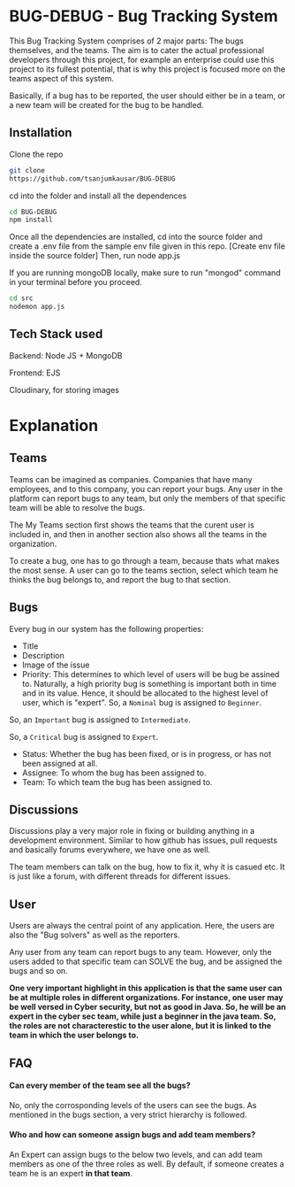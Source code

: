 
# BUG-DEBUG - Bug Tracking System

This Bug Tracking System comprises of 2 major parts: The bugs themselves, and the teams. The aim is to cater the actual professional developers through this project, for example an enterprise could use this project to its fullest potential, that is why this project is focused more on the teams aspect of this system.

Basically, if a bug has to be reported, the user should either be in a team, or a new team will be created for the bug to be handled.

## Installation

Clone the repo

```bash
git clone 
https://github.com/tsanjumkausar/BUG-DEBUG
```
cd into the folder and install all the dependences

```bash
cd BUG-DEBUG
npm install
```

Once all the dependencies are installed, cd into the source folder and create a .env file from the sample env file given in this repo. [Create env file inside the source folder] Then, run node app.js

If you are running mongoDB locally, make sure to run "mongod" command in your terminal before you proceed.


```bash
cd src 
nodemon app.js
```

## Tech Stack used

Backend: Node JS + MongoDB

Frontend: EJS

Cloudinary, for storing images



# Explanation

## Teams

Teams can be imagined as companies. Companies that have many employees, and to this company, you can report your bugs. Any user in the platform can report bugs to any team, but only the members of that specific team will be able to resolve the bugs.

The My Teams section first shows the teams that the curent user is included in, and then in another section also shows all the teams in the organization.

To create a bug, one has to go through a team, because thats what makes the most sense. A user can go to the teams section, select which team he thinks the bug belongs to, and report the bug to that section.

## Bugs

Every bug in our system has the following properties:
 * Title
 * Description
 * Image of the issue
 * Priority: This determines to which level of users will be bug be assined to. Naturally, a high priority bug is something is important both in time and in its value. Hence, it should be allocated to the highest level of user, which is "expert". 
 So, a `Nominal` bug is assigned to `Beginner`. 

 So, an `Important` bug is assigned to `Intermediate`. 

 So, a `Critical` bug is assigned to `Expert`. 

  * Status: Whether the bug has been fixed, or is in progress, or has not been assigned at all.
  * Assignee: To whom the bug has been assigned to.
  * Team: To which team the bug has been assigned to.

## Discussions

Discussions play a very major role in fixing or building anything in a development environment. Similar to how github has issues, pull requests and basically forums everywhere, we have one as well.

The team members can talk on the bug, how to fix it, why it is casued etc. It is just like a forum, with different threads for different issues.

## User

Users are always the central point of any application. Here, the users are also the "Bug solvers" as well as the reporters. 

Any user from any team can report bugs to any team. However, only the users added to that specific team can SOLVE the bug, and be assigned the bugs and so on.

**One very important highlight in this application is that the same user can be at multiple roles in different organizations. For instance, one user may be well versed in Cyber security, but not as good in Java. So, he will be an expert in the cyber sec team, while just a beginner in the java team. So, the roles are not characterestic to the user alone, but it is linked to the team in which the user belongs to.**
## FAQ

#### Can every member of the team see all the bugs?

No, only the corrosponding levels of the users can see the bugs. As mentioned in the bugs section, a very strict hierarchy is followed. 

#### Who and how can someone assign bugs and add team members?

An Expert can assign bugs to the below two levels, and can add team members as one of the three roles as well. By default, if someone creates a team he is an expert **in that team**.





